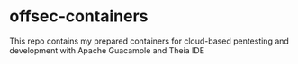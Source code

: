 # offsec-containers
This repo contains my prepared containers for cloud-based pentesting and development with Apache Guacamole and Theia IDE

